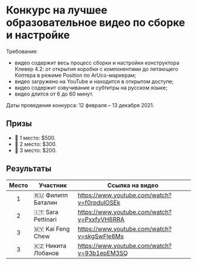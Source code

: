 # Конкурс на лучшее образовательное видео по сборке и настройке

Требования:

- видео содержит весь процесс сборки и настройки конструктора Клевер 4.2: от открытия коробки с компонентами до летающего Коптера в режиме Position по ArUco-маркерам;
- видео загружено на YouTube и находится в открытом доступе;
- видео содержит озвучивание и субтитры на русском языке;
- видео длится от 6 до 60 минут.

Даты проведения конкурса: 12 февраля – 13 декабря 2021.

## Призы

- 🥇 1 место: $500.
- 🥈 2 место: $300.
- 🥉 3 место: $200.

## Результаты

|Место|Участник|Ссылка на видео|
|:-:|-|-|
|1|🇷🇺 Филипп Баталин|https://www.youtube.com/watch?v=f0rpdulOSEk|
|2|🇮🇹 Sara Pettinari|https://www.youtube.com/watch?v=PxxfyVH6RRA|
|3|🇲🇾 Kai Feng Chew|https://www.youtube.com/watch?v=skgSwFle6Ms|
|3|🇰🇿 Никита Лобанов|https://www.youtube.com/watch?v=93b1epEM3SQ|
